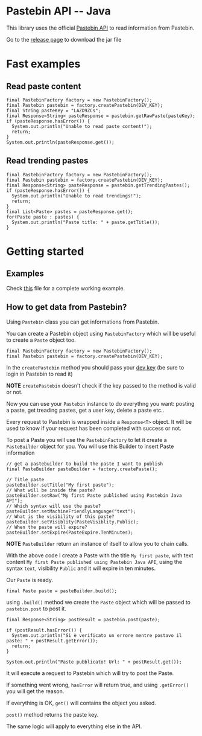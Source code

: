 Pastebin API -- Java
=================

This library uses the official [Pastebin API](http://pastebin.com/api) to read information from Pastebin.

Go to the [release page](https://github.com/marcoacierno/pastebin-java-api/releases/latest) to download the jar file

Fast examples
===

Read paste content
---

```
final PastebinFactory factory = new PastebinFactory();
final Pastebin pastebin = factory.createPastebin(DEV_KEY);
final String pasteKey = "LAZD9ZCs";
final Response<String> pasteResponse = pastebin.getRawPaste(pasteKey);
if (pasteResponse.hasError()) {
  System.out.println("Unable to read paste content!");
  return;
}
System.out.println(pasteResponse.get());
```

Read trending pastes
---

```
final PastebinFactory factory = new PastebinFactory();
final Pastebin pastebin = factory.createPastebin(DEV_KEY);
final Response<String> pasteResponse = pastebin.getTrendingPastes();
if (pasteResponse.hasError()) {
  System.out.println("Unable to read trendings!");
  return;
}
final List<Paste> pastes = pasteResponse.get();
for(Paste paste : pastes) {
  System.out.println("Paste title: " + paste.getTitle());
}
```

Getting started
==

Examples
--

Check [this](https://github.com/rrev/pastebin-java-api/blob/master/Pastebin-Java-Examples/src/com/besaba/revonline/pastebinexamples/Examples.java) 
file for a complete working example.

How to get data from Pastebin?
--

Using `Pastebin` class you can get informations from Pastebin. 

You can create a Pastebin object using `PastebinFactory` which will be useful to create a `Paste` object too.

```
final PastebinFactory factory = new PastebinFactory();
final Pastebin pastebin = factory.createPastebin(DEV_KEY);
```

In the `createPastebin` method you should pass your [dev key](http://pastebin.com/api#1) (be sure to login in Pastebin to read it)

**NOTE** `createPastebin` doesn't check if the key passed to the method is valid or not.

Now you can use your `Pastebin` instance to do everythng you want: posting a paste, get treading pastes, get a user
key, delete a paste etc..

Every request to Pastebin is wrapped inside a `Response<T>` object. It will be used to know 
if your request has been completed with success or not.

To post a Paste you will use the `PastebinFactory` to let it create a `PasteBuilder` object for you.
You will use this Builder to insert Paste information

```
// get a pastebuilder to build the paste I want to publish
final PasteBuilder pasteBuilder = factory.createPaste();

// Title paste
pasteBuilder.setTitle("My first paste");
// What will be inside the paste?
pasteBuilder.setRaw("My first Paste published using Pastebin Java API");
// Which syntax will use the paste?
pasteBuilder.setMachineFriendlyLanguage("text");
// What is the visibility of this paste?
pasteBuilder.setVisiblity(PasteVisiblity.Public);
// When the paste will expire?
pasteBuilder.setExpire(PasteExpire.TenMinutes);
```

**NOTE** `PasteBuilder` return an instance of itself to allow you to chain calls.

With the above code I create a Paste with the title `My first paste`, 
with text content `My first Paste published using Pastebin Java API`,
using the syntax `text`, visibility `Public` and it will expire in ten minutes.

Our `Paste` is ready. 

```
final Paste paste = pasteBuilder.build();
```

using `.build()` method we create the `Paste` object which will be passed to `pastebin.post` to post it.

```
final Response<String> postResult = pastebin.post(paste);

if (postResult.hasError()) {
  System.out.println("Si è verificato un errore mentre postavo il paste: " + postResult.getError());
  return;
}

System.out.println("Paste pubblicato! Url: " + postResult.get());
```

It will execute a request to Pastebin which will try to post the Paste.

If something went wrong, `hasError` will return true, and using `.getError()`  you will get the reason.

If everything is OK, `get()` will contains the object you asked.

`post()` method returns the paste key.

The same logic will apply to everything else in the API.
